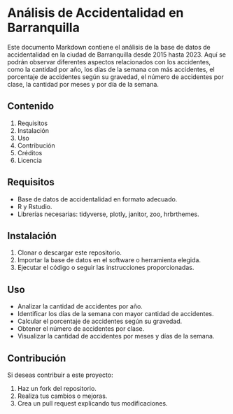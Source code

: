 # Análisis de Accidentalidad en Barranquilla

Este documento Markdown contiene el análisis de la base de datos de accidentalidad en la ciudad de Barranquilla desde 2015 hasta 2023. Aquí se podrán observar diferentes aspectos relacionados con los accidentes, como la cantidad por año, los días de la semana con más accidentes, el porcentaje de accidentes según su gravedad, el número de accidentes por clase, la cantidad por meses y por día de la semana.

## Contenido

1. Requisitos
2. Instalación
3. Uso
4. Contribución
5. Créditos
6. Licencia

## Requisitos

- Base de datos de accidentalidad en formato adecuado.
- R y Rstudio.
- Librerías necesarias: tidyverse, plotly, janitor, zoo, hrbrthemes.

## Instalación

1. Clonar o descargar este repositorio.
2. Importar la base de datos en el software o herramienta elegida.
3. Ejecutar el código o seguir las instrucciones proporcionadas.

## Uso

- Analizar la cantidad de accidentes por año.
- Identificar los días de la semana con mayor cantidad de accidentes.
- Calcular el porcentaje de accidentes según su gravedad.
- Obtener el número de accidentes por clase.
- Visualizar la cantidad de accidentes por meses y días de la semana.

## Contribución

Si deseas contribuir a este proyecto:

1. Haz un fork del repositorio.
2. Realiza tus cambios o mejoras.
3. Crea un pull request explicando tus modificaciones.
